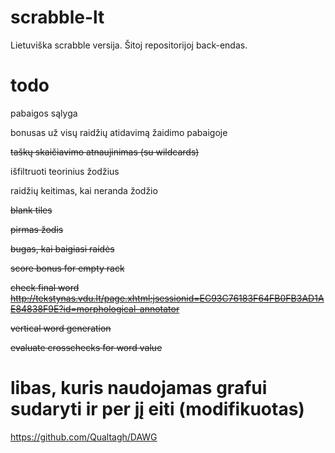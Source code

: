 # scrabble-lt

Lietuviška scrabble versija. Šitoj repositorijoj back-endas. 

# todo

pabaigos sąlyga

bonusas už visų raidžių atidavimą žaidimo pabaigoje

~~taškų skaičiavimo atnaujinimas (su wildcards)~~

išfiltruoti teorinius žodžius

raidžių keitimas, kai neranda žodžio

~~blank tiles~~

~~pirmas žodis~~

~~bugas, kai baigiasi raidės~~

~~score bonus for empty rack~~

~~check final word http://tekstynas.vdu.lt/page.xhtml;jsessionid=EC93C76183F64FB0FB3AD1AE84838F9E?id=morphological-annotator~~

~~vertical word generation~~

~~evaluate crosschecks for word value~~

# libas, kuris naudojamas grafui sudaryti ir per jį eiti (modifikuotas)

https://github.com/Qualtagh/DAWG
